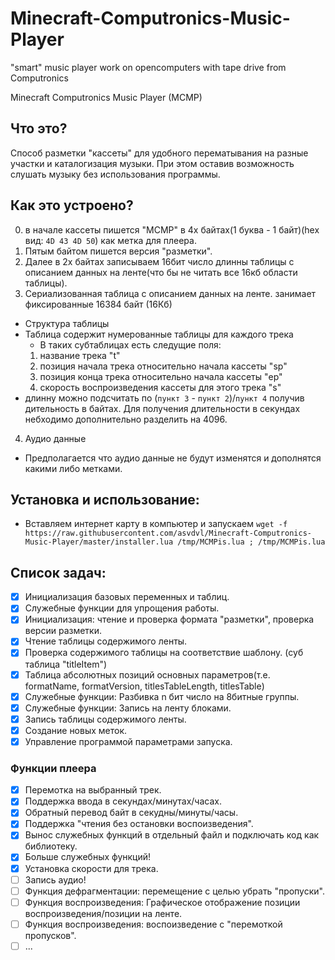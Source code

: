 # Minecraft-Computronics-Music-Player
"smart" music player work on opencomputers with tape drive from Computronics

Minecraft Computronics Music Player (MCMP)
## Что это?
Способ разметки "кассеты" для удобного перематывания на разные участки и каталогизация музыки. При этом оставив возможность слушать музыку без использования программы.

## Как это устроено?
0. в начале кассеты пишется "MCMP" в 4х байтах(1 буква - 1 байт)(hex вид: `4D 43 4D 50`) как метка для плеера.
1. Пятым байтом пишется версия "разметки".
2. Далее в 2х байтах записываем 16бит число длинны таблицы с описанием данных на ленте(что бы не читать все 16кб области таблицы).
3. Сериализованная таблица с описанием данных на ленте. занимает фиксированные 16384 байт (16Кб)
  - Структура таблицы
  - Таблица содержит нумерованные таблицы для каждого трека
    - В таких субтаблицах есть следущие поля:
    1. название трека "t"
    2. позиция начала трека относительно начала кассеты "sp"
    3. позиция конца трека относительно начала кассеты "ep"
    4. скорость воспроизведения кассеты для этого трека "s"
  - длинну можно подсчитать по (`пункт 3` - `пункт 2`)/`пункт 4` получив дительность в байтах. Для получения длительности в секундах небходимо дополнительно разделить на 4096.
4. Аудио данные
  - Предполагается что аудио данные не будут изменятся и дополнятся какими либо метками.

## Установка и использование:
- Вставляем интернет карту в компьютер и запускаем `wget -f https://raw.githubusercontent.com/asvdvl/Minecraft-Computronics-Music-Player/master/installer.lua /tmp/MCMPis.lua ; /tmp/MCMPis.lua`

## Список задач: 
- [x] Инициализация базовых переменных и таблиц.
- [x] Служебные функции для упрощения работы.
- [x] Инициализация: чтение и проверка формата "разметки", проверка версии разметки.
- [x] Чтение таблицы содержимого ленты.
- [x] Проверка содержимого таблицы на соответствие шаблону. (суб таблица "titleItem")
- [x] Таблица абсолютных позиций основных параметров(т.е. formatName, formatVersion, titlesTableLength, titlesTable)
- [x] Служебные функции: Разбивка n бит число на 8битные группы. 
- [x] Служебные функции: Запись на ленту блоками.
- [x] Запись таблицы содержимого ленты.
- [x] Создание новых меток.
- [x] Управление программой параметрами запуска.
### Функции плеера
- [x] Перемотка на выбранный трек.
- [x] Поддержка ввода в секундах/минутах/часах.
- [x] Обратный перевод байт в секудны/минуты/часы.
- [x] Поддержка "чтения без остановки воспоизведения".
- [x] Вынос служебных функций в отдельный файл и подключать код как библиотеку.
- [x] Больше служебных функций!
- [x] Установка скорости для трека. 
- [ ] Запись аудио!
- [ ] Функция дефрагментации: перемещение с целью убрать "пропуски".
- [ ] Функция воспроизведения: Графическое отображение позиции воспроизведения/позиции на ленте.
- [ ] Функция воспроизведения: воспоизведение с "перемоткой пропусков".
- [ ] ...
